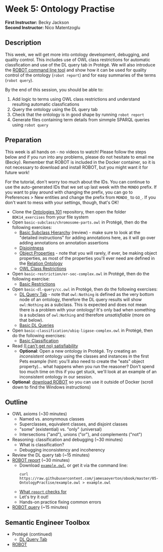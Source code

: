 # Week 5: Ontology Practise

**First Instructor:** Becky Jackson  
**Second Instructor:** Nico Matentzoglu

## Description

This week, we will get more into ontology development, debugging, and quality control. This includes use of OWL class restrictions for automatic classfication and use of the DL query tab in Protégé. We will also introduce the [ROBOT command line tool](http://robot.obolibrary.org) and show how it can be used for quality control of the ontology (`robot report`) and for easy summaries of the terms (`robot query`).

By the end of this session, you should be able to:
1. Add logic to terms using OWL class restrictions and understand resulting automatic classfications
2. Query the ontology using the DL query tab
3. Check that the ontology is in good shape by running `robot report`
4. Generate files containing term details from simmple SPARQL queries using `robot query`

## Preparation

This week is all hands on - no videos to watch! Please follow the steps below and if you run into any problems, please do not hesitate to email me (Becky). Remember that ROBOT is included in the Docker container, so it is not necessary to download and install ROBOT, but you might want it for future work!

For the tutorial, don't worry too much about the IDs. You can continue to use the auto-generated IDs that we set up last week with the `MONDO` prefix. If you want to play around with changing the prefix, you can go to Preferences > New entities and change the prefix from `MONDO_` to `GO_`. If you don't want to mess with your settings, though, that's OK!

- Clone the [Ontologies 101](https://github.com/OHSUBD2K/BDK14-Ontologies-101) repository, then open the folder `BDK14_exercises` from your file system
- Open `basic-subclass/chromosome-parts.owl` in Protégé, then do the following exercises:
  - [Basic Subclass Hierarchy](https://ontology101tutorial.readthedocs.io/en/latest/EXERCISE_BasicSubclassHierarchy.html) (review) - make sure to look at the "detailed instructions" for adding annotations here, as it will go over adding annotations on annotation assertions
  - [Disjointness](https://ontology101tutorial.readthedocs.io/en/latest/Disjointness.html)
  - [Object Properties](https://ontology101tutorial.readthedocs.io/en/latest/ObjectProperties.html) - note that you will rarely, if ever, be making object properties, as most of the properties you'll ever need are defined in the [Relation Ontology](http://www.obofoundry.org/ontology/ro.html)
  - [OWL Class Restrictions](https://ontology101tutorial.readthedocs.io/en/latest/OWL_ClassRestrictions.html)
- Open `basic-restriction/er-sec-complex.owl` in Protégé, then do the following exercise:
  - [Basic Restrictions](https://ontology101tutorial.readthedocs.io/en/latest/EXERCISE_BasicRestrictions.html)
- Open `basic-dl-query/cc.owl` in Protégé, then do the following exercises:
  - [DL Query Tab](https://ontology101tutorial.readthedocs.io/en/latest/DL_QueryTab.html) - note that `owl:Nothing` is defined as the very bottom node of an ontology, therefore the DL query results will show `owl:Nothing` as a subclass. This is expected and does not mean there is a problem with your ontology! It's only bad when something is a subclass of `owl:Nothing` and therefore *unsatisfiable* (more on that below).
  - [Basic DL Queries](https://ontology101tutorial.readthedocs.io/en/latest/EXERCISE_BasicDL_Queries.html)
- Open `basic-classification/ubiq-ligase-complex.owl` in Protégé, then do the following exercises:
  - [Basic Classification](https://ontology101tutorial.readthedocs.io/en/latest/EXERCISE_BasicClassification.html)
- Read [(I can't get no) satisfiability](http://ontogenesis.knowledgeblog.org/1329/)
  - **Optional**: Open a new ontology in Protégé. Try creating an *inconsistent* ontology using the classes and instances in the first Pets example (hint: you'll also need to create the "eats" object property)... what happens when you run the reasoner? Don't spend too much time on this if you get stuck, we'll look at an example of an inconsistent ontology in our session.
- **Optional**: [download ROBOT](http://robot.obolibrary.org) so you can use it outside of Docker (scroll down to find the Windows instructions)

## Outline

- OWL axioms (~30 minutes)
  - Named vs. anonynmous classes
  - Superclasses, equivalent classes, and disjoint classes
  - "some" (existential) vs. "only" (universal)
  - Intersections ("and"), unions ("or"), and complements ("not")
- Reasoning: classification and debugging (~30 minutes)
  - What is classification?
  - Debugging inconsistency and incoherency
- Review the DL query tab (~15 minutes)
- [ROBOT report](http://robot.obolibrary.org/report) (~30 minutes)
  - Download [`example.owl`](https://raw.githubusercontent.com/jamesaoverton/obook/master/05-OntologyPractise/example.owl), or get it via the command line:
    ```
    curl https://raw.githubusercontent.com/jamesaoverton/obook/master/05-OntologyPractise/example.owl > example.owl
    ```
  - [What `report` checks for](http://robot.obolibrary.org/report_queries/)
  - Let's try it out!
  - Hands-on practice fixing common errors
- [ROBOT query](http://robot.obolibrary.org/query) (~15 minutes)

## Semantic Engineer Toolbox

- Protégé (continued)
  - [DL Query Tab](https://protegewiki.stanford.edu/wiki/DLQueryTab)
- [ROBOT](http://robot.obolibrary.org)
